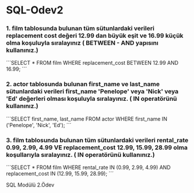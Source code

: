 # SQL-Odev2



### 1. film tablosunda bulunan tüm sütunlardaki verileri replacement cost değeri 12.99 dan büyük eşit ve 16.99 küçük olma koşuluyla sıralayınız ( BETWEEN - AND yapısını kullanınız.)

´´´SELECT * FROM film WHERE replacement_cost BETWEEN 12.99 AND 16.99;
´´´

### 2. actor tablosunda bulunan first_name ve last_name sütunlardaki verileri first_name 'Penelope' veya 'Nick' veya 'Ed' değerleri olması koşuluyla sıralayınız. ( IN operatörünü kullanınız.)

´´´SELECT first_name, last_name FROM actor WHERE first_name IN ('Penelope', 'Nick', 'Ed');
´´´

### 3. film tablosunda bulunan tüm sütunlardaki verileri rental_rate 0.99, 2.99, 4.99 VE replacement_cost 12.99, 15.99, 28.99 olma koşullarıyla sıralayınız. ( IN operatörünü kullanınız.)

´´´SELECT * FROM film WHERE rental_rate IN (0.99, 2.99, 4.99) AND replacement_cost IN (12.99, 15.99, 28.99);
´´´

SQL Modülü 2.Ödev
